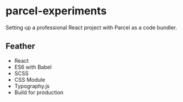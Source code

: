 # parcel-experiments
Setting up a professional React project with Parcel as a code bundler.

## Feather

- React
- ES6 with Babel
- SCSS
- CSS Module
- Typography.js
- Build for production 
